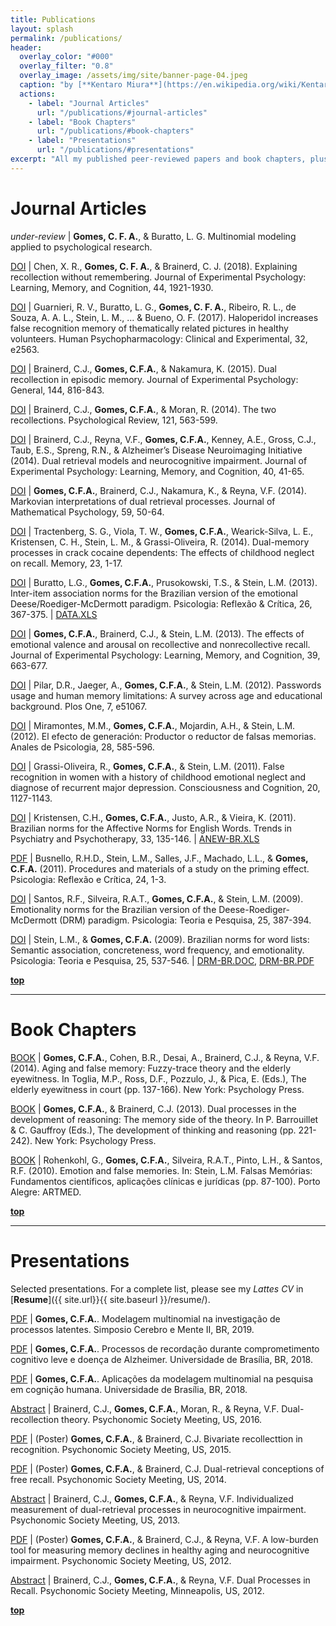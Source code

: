 ```yaml
---
title: Publications
layout: splash
permalink: /publications/
header:
  overlay_color: "#000"
  overlay_filter: "0.8"
  overlay_image: /assets/img/site/banner-page-04.jpeg
  caption: "by [**Kentaro Miura**](https://en.wikipedia.org/wiki/Kentaro_Miura)"
  actions:
    - label: "Journal Articles"
      url: "/publications/#journal-articles"
    - label: "Book Chapters"
      url: "/publications/#book-chapters"
    - label: "Presentations"
      url: "/publications/#presentations"
excerpt: "All my published peer-reviewed papers and book chapters, plus a few selected presentations.  Ordered by year."
---
```

# Journal Articles

*under-review* | **Gomes, C. F. A.**, & Buratto, L. G. Multinomial modeling applied to psychological research.

[DOI](http://doi.org/10.1037/xlm0000559) | Chen, X. R., **Gomes, C. F. A.**, & Brainerd, C. J. (2018). Explaining recollection without remembering. Journal of Experimental Psychology: Learning, Memory, and Cognition, 44, 1921-1930.

[DOI](http://doi.org/10.1002/hup.2563) | Guarnieri, R. V., Buratto, L. G., **Gomes, C. F. A.**, Ribeiro, R. L., de Souza, A. A. L., Stein, L. M., ... & Bueno, O. F. (2017). Haloperidol increases false recognition memory of thematically related pictures in healthy volunteers. Human Psychopharmacology: Clinical and Experimental, 32, e2563.

[DOI](http://dx.doi.org/10.1037/xge0000084) | Brainerd, C.J., **Gomes, C.F.A.**, & Nakamura, K. (2015). Dual recollection in episodic memory. Journal of Experimental Psychology: General, 144, 816-843.

[DOI](http://dx.doi.org/10.1037/a0037668) | Brainerd, C.J., **Gomes, C.F.A.**, & Moran, R. (2014). The two recollections.  Psychological Review, 121, 563-599.

[DOI](http://dx.doi.org/10.1037/a0034057) | Brainerd, C.J., Reyna, V.F., **Gomes, C.F.A.**, Kenney, A.E., Gross, C.J., Taub, E.S., Spreng, R.N., & Alzheimer’s Disease Neuroimaging Initiative (2014). Dual retrieval models and neurocognitive impairment. Journal of Experimental Psychology: Learning, Memory, and Cognition, 40, 41-65.

[DOI](http://dx.doi.org/10.1016/j.jmp.2013.07.003) | **Gomes, C.F.A.**, Brainerd, C.J., Nakamura, K., & Reyna, V.F. (2014). Markovian interpretations of dual retrieval processes. Journal of Mathematical Psychology, 59, 50-64.

[DOI](http://dx.doi.org/10.1080/09658211.2014.938084) | Tractenberg, S. G., Viola, T. W., **Gomes, C.F.A.**, Wearick-Silva, L. E., Kristensen, C. H., Stein, L. M., & Grassi-Oliveira, R. (2014). Dual-memory processes in crack cocaine dependents: The effects of childhood neglect on recall. Memory, 23, 1-17.

[DOI](http://dx.doi.org/10.1590/s0102-79722013000200017) | Buratto, L.G., **Gomes, C.F.A.**, Prusokowski, T.S., & Stein, L.M. (2013). Inter-item association norms for the Brazilian version of the emotional Deese/Roediger-McDermott paradigm. Psicologia: Reflexão & Crítica, 26, 367-375. | [DATA.XLS](/assets/materials/interitem-association-data.xls)

[DOI](http://dx.doi.org/10.1037/a0028578) | **Gomes, C.F.A.**, Brainerd, C.J., & Stein, L.M. (2013). The effects of emotional valence and arousal on recollective and nonrecollective recall. Journal of Experimental Psychology: Learning, Memory, and Cognition, 39, 663-677.

[DOI](http://dx.doi.org/10.1371/journal.pone.0051067) | Pilar, D.R., Jaeger, A., **Gomes, C.F.A.**, & Stein, L.M. (2012). Passwords usage and human memory limitations: A survey across age and educational background. Plos One, 7, e51067.

[DOI](http://dx.doi.org/10.6018/analesps.28.2.148981) | Miramontes, M.M., **Gomes, C.F.A.**, Mojardin, A.H., & Stein, L.M. (2012). El efecto de generación: Productor o reductor de falsas memorias. Anales de Psicologia, 28, 585-596.

[DOI](http://dx.doi.org/10.1016/j.concog.2011.03.005) | Grassi-Oliveira, R., **Gomes, C.F.A.**, & Stein, L.M. (2011). False recognition in women with a history of childhood emotional neglect and diagnose of recurrent major depression. Consciousness and Cognition, 20, 1127-1143. 

[DOI](http://dx.doi.org/10.1590/S2237-60892011000300003) | Kristensen, C.H., **Gomes, C.F.A.**, Justo, A.R., & Vieira, K. (2011). Brazilian norms for the Affective Norms for English Words. Trends in Psychiatry and Psychotherapy, 33, 135-146. | [ANEW-BR.XLS](/assets/materials/anew-br.xls) 

[PDF](https://www.scielo.br/pdf/prc/v24n2/17.pdf) | Busnello, R.H.D., Stein, L.M., Salles, J.F., Machado, L.L., & **Gomes, C.F.A.** (2011). Procedures and materials of a study on the priming effect. Psicologia: Reflexão e Crítica, 24, 1-3.

[DOI](http://dx.doi.org/10.1590/S0102-37722009000300012) | Santos, R.F., Silveira, R.A.T., **Gomes, C.F.A.**, & Stein, L.M. (2009). Emotionality norms for the Brazilian version of the Deese-Roediger-McDermott (DRM) paradigm. Psicologia: Teoria e Pesquisa, 25, 387-394.

[DOI](http://dx.doi.org/10.1590/S0102-37722009000400009) | Stein, L.M., & **Gomes, C.F.A.** (2009). Brazilian norms for word lists: Semantic association, concreteness, word frequency, and emotionality. Psicologia: Teoria e Pesquisa, 25, 537-546. | [DRM-BR.DOC](/assets/materials/drm-br.doc), [DRM-BR.PDF](/assets/materials/drm-br.pdf)

[**top**](#)

***
# Book Chapters

[BOOK](https://www.amazon.com/Elderly-Eyewitness-Court-Michael-Toglia/dp/1848725388) | **Gomes, C.F.A.**, Cohen, B.R., Desai, A., Brainerd, C.J., & Reyna, V.F. (2014). Aging and false memory: Fuzzy-trace theory and the elderly eyewitness. In Toglia, M.P., Ross, D.F., Pozzulo, J., & Pica, E. (Eds.), The elderly eyewitness in court (pp. 137-166). New York: Psychology Press.

[BOOK](https://www.amazon.com/Development-Thinking-Reasoning-Pierre-Barrouillet/dp/1848721013) | **Gomes, C.F.A.**, & Brainerd, C.J. (2013). Dual processes in the development of reasoning: The memory side of the theory. In P. Barrouillet & C. Gauffroy (Eds.), The development of thinking and reasoning (pp. 221-242). New York: Psychology Press.

[BOOK](https://www.amazon.com.br/Falsas-mem%C3%B3rias-Lilian-M-Stein/dp/8536320869) | Rohenkohl, G., **Gomes, C.F.A.**, Silveira, R.A.T., Pinto, L.H., & Santos, R.F. (2010). Emotion and false memories. In: Stein, L.M. Falsas Memórias: Fundamentos científicos, aplicações clínicas e jurídicas (pp. 87-100). Porto Alegre: ARTMED.

[**top**](#)

***
# Presentations
Selected presentations.  For a complete list, please see my *Lattes CV* in [**Resume**]({{ site.url}}{{ site.baseurl }}/resume/).

[PDF](/assets/pdf/gomes-scm2-ufjf-2019.pdf) | **Gomes, C.F.A.**. Modelagem multinomial na investigação de processos latentes.  Simposio Cerebro e Mente II, BR, 2019.

[PDF](/assets/pdf/gomes-lecture2-unb-2018.pdf) | **Gomes, C.F.A.**. Processos de recordação durante comprometimento cognitivo leve e doença de Alzheimer.  Universidade de Brasília, BR, 2018.

[PDF](/assets/pdf/gomes-lecture1-unb-2018.pdf) | **Gomes, C.F.A.**. Aplicações da modelagem multinomial na pesquisa em cognição humana.  Universidade de Brasília, BR, 2018.

[Abstract](https://bit.ly/2NbM4lx) | Brainerd, C.J., **Gomes, C.F.A.**, Moran, R., & Reyna, V.F. Dual-recollection theory. Psychonomic Society Meeting, US, 2016.

[PDF](/assets/pdf/gomes-psychonomics-2015.pdf) | (Poster) **Gomes, C.F.A.**, & Brainerd, C.J. Bivariate recollecttion in recognition. Psychonomic Society Meeting, US, 2015.

[PDF](/assets/pdf/gomes-psychonomics-2014.pdf) | (Poster) **Gomes, C.F.A.**, & Brainerd, C.J. Dual-retrieval conceptions of free recall. Psychonomic Society Meeting, US, 2014.

[Abstract](https://bit.ly/2YTplQu) | Brainerd, C.J., **Gomes, C.F.A.**, & Reyna, V.F. Individualized measurement of dual-retrieval processes in neurocognitive impairment. Psychonomic Society Meeting, US, 2013.

[PDF](/assets/pdf/gomes-psychonomics-2012.pdf) | (Poster) **Gomes, C.F.A.**, & Brainerd, C.J., & Reyna, V.F. A low-burden tool for measuring memory declines in healthy aging and neurocognitive impairment. Psychonomic Society Meeting, US, 2012.

[Abstract](https://bit.ly/2NaQSYe) | Brainerd, C.J., **Gomes, C.F.A.**, & Reyna, V.F. Dual Processes in Recall. Psychonomic Society Meeting, Minneapolis, US, 2012.

[**top**](#)
